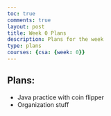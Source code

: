 ```yaml
---
toc: true
comments: true
layout: post
title: Week 0 Plans
description: Plans for the week
type: plans
courses: {csa: {week: 0}}
---
```

## Plans:
* Java practice with coin flipper
* Organization stuff